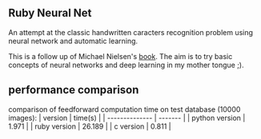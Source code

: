 Ruby Neural Net
---------------
An attempt at the classic handwritten caracters recognition problem using neural network and automatic learning.

This is a follow up of Michael Nielsen's [book](http://neuralnetworksanddeeplearning.com).
The aim is to try basic concepts of neural networks and deep learning in my mother tongue ;). 

## performance comparison
comparison of feedforward computation time on test database (10000 images):
| version        | time(s) |
| -------------- | ------- |
| python version | 1.971   |
| ruby version   | 26.189  |
| c version      | 0.811   |

